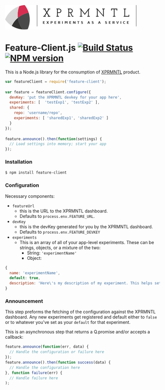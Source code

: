 [![XPRMNTL](https://raw.githubusercontent.com/XPRMNTL/XPRMNTL.github.io/master/images/ghLogo.jpg)](https://github.com/XPRMNTL/XPRMNTL.github.io)
# Feature-Client.js [![Build Status](https://travis-ci.org/XPRMNTL/feature-client.js.svg?branch=master)](https://travis-ci.org/XPRMNTL/feature-client.js) [![NPM version](https://img.shields.io/npm/v/feature-client.svg)](https://www.npmjs.org/package/feature-client)

This is a Node.js library for the consumption of [XPRMNTL](https://github.com/XPRMNTL/feature) product.

```js
var featureClient = require('feature-client');

var feature = featureClient.configure({
  devKey: 'put the XPRMNTL devkey for your app here',
  experiments: [  'testExp1', 'testExp2' ],
  shared: {
    repo: 'username/repo',
    experiments: [ 'sharedExp1', 'sharedExp2' ]
  }
});

feature.announce().then(function(settings) {
  // Load settings into memory; start your app  
});
```

### Installation
```sh
$ npm install feature-client
```

### Configuration
Necessary components:
- `featureUrl`
  - this is the URL to the XPRMNTL dashboard.
  - Defaults to `process.env.FEATURE_URL`.
- `devKey`
  - this is the devKey generated for you by the XPRMNTL dashboard.
  - Defaults to `process.env.FEATURE_DEVKEY`
- `experiments`
  - This is an array of all of your app-level experiments. These can be strings, objects, or a mixture of the two:
    - String: `'experimentName'`
    - Object:
```js
{
  name: 'experimentName',
  default: true,
  description: 'Here\'s my description of my experiment. This helps set context for anyone who wants to know what it is for.'
}
```

### Announcement
This step preforms the fetching of the configuration against the XPRMNTL dashboard. Any new experiments get registered and default either to `false` or to whatever you've set as your `default` for that experiment.

This is an asynchronous step that returns a Q.promise and/or accepts a callback:

```js
feature.announce(function(err, data) {
  // Handle the configuration or failure here
});
feature.announce().then(function success(data) {
  // Handle the configuration here
}, function failure(err) {
  // Handle failure here
);
```
